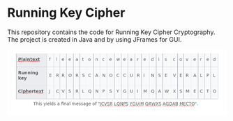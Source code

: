 # Running Key Cipher
This repository contains the code for Running Key Cipher Cryptography.
The project is created in Java and by using JFrames for GUI.

![Explanation](image.png?raw=true)
